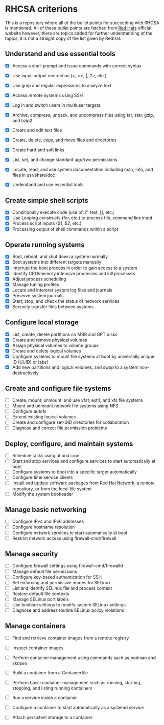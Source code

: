 # RHCSA criterions

This is a repository where all of the bullet points for succeeding with RHCSA is mentioned. All of these bullet points are fetched from [Red Hats](https://www.redhat.com/en/services/training/ex200-red-hat-certified-system-administrator-rhcsa-exam?section=Objectives) official website however, there are topics added for further understanding of the topics, it is not a straight copy of the list given by RedHat. 

## Understand and use essential tools

- [x] Access a shell prompt and issue commands with correct syntax
- [x] Use input-output redirection (>, >>, |, 2>, etc.)
- [x] Use grep and regular expressions to analyze text
- [x] Access remote systems using SSH
- [x] Log in and switch users in multiuser targets
- [x] Archive, compress, unpack, and uncompress files using tar, star, gzip, and bzip2
- [x] Create and edit text files
- [x] Create, delete, copy, and move files and directories
- [x] Create hard and soft links
- [x] List, set, and change standard ugo/rwx permissions
- [x] Locate, read, and use system documentation including man, info, and files in  usr/share/doc
- [x] Understand and use essential tools


## Create simple shell scripts
- [x] Conditionally execute code (use of: if, test, [], etc.)
- [x] Use Looping constructs (for, etc.) to process file, command line input
- [x] Process script inputs ($1, $2, etc.)
- [x] Processing output of shell commands within a script

## Operate running systems

- [x] Boot, reboot, and shut down a system normally
- [x] Boot systems into different targets manually
- [x] Interrupt the boot process in order to gain access to a system
- [x] Identify CPU/memory intensive processes and kill processes
- [x] Adjust process scheduling
- [x] Manage tuning profiles
- [x] Locate and interpret system log files and journals
- [x] Preserve system journals
- [x] Start, stop, and check the status of network services
- [x] Securely transfer files between systems

## Configure local storage

- [x] List, create, delete partitions on MBR and GPT disks
- [x] Create and remove physical volumes
- [x] Assign physical volumes to volume groups
- [x] Create and delete logical volumes
- [x] Configure systems to mount file systems at boot by universally unique ID (UUID) or label
- [x] Add new partitions and logical volumes, and swap to a system non-destructively

## Create and configure file systems

- [ ] Create, mount, unmount, and use vfat, ext4, and xfs file systems
- [ ] Mount and unmount network file systems using NFS
- [ ] Configure autofs
- [ ] Extend existing logical volumes
- [ ] Create and configure set-GID directories for collaboration
- [ ] Diagnose and correct file permission problems

## Deploy, configure, and maintain systems

- [ ] Schedule tasks using at and cron
- [ ] Start and stop services and configure services to start automatically at boot
- [ ] Configure systems to boot into a specific target automatically
- [ ] Configure time service clients
- [ ] Install and update software packages from Red Hat Network, a remote repository, or from the local file system
- [ ] Modify the system bootloader

## Manage basic networking

- [ ] Configure IPv4 and IPv6 addresses
- [ ] Configure hostname resolution
- [ ] Configure network services to start automatically at boot
- [ ] Restrict network access using firewall-cmd/firewall

## Manage security

- [ ] Configure firewall settings using firewall-cmd/firewalld
- [ ] Manage default file permissions
- [ ] Configure key-based authentication for SSH
- [ ] Set enforcing and permissive modes for SELinux
- [ ] List and identify SELinux file and process context
- [ ] Restore default file contexts
- [ ] Manage SELinux port labels
- [ ] Use boolean settings to modify system SELinux settings
- [ ] Diagnose and address routine SELinux policy violations

## Manage containers

- [ ] Find and retrieve container images from a remote registry
- [ ] Inspect container images
- [ ] Perform container management using commands such as podman and skopeo
- [ ] Build a container from a Containerfile
- [ ] Perform basic container management such as running, starting, stopping, and listing running containers
- [ ] Run a service inside a container
- [ ] Configure a container to start automatically as a systemd service
- [ ] Attach persistent storage to a container


